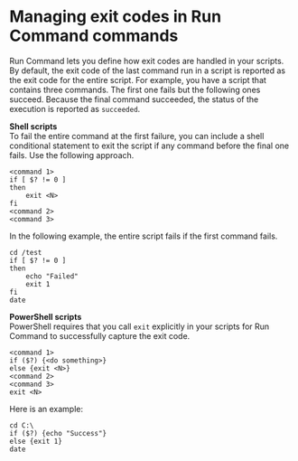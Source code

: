 # Managing exit codes in Run Command commands<a name="command-exit-codes"></a>

Run Command lets you define how exit codes are handled in your scripts\. By default, the exit code of the last command run in a script is reported as the exit code for the entire script\. For example, you have a script that contains three commands\. The first one fails but the following ones succeed\. Because the final command succeeded, the status of the execution is reported as `succeeded`\.

**Shell scripts**  
To fail the entire command at the first failure, you can include a shell conditional statement to exit the script if any command before the final one fails\. Use the following approach\.

```
<command 1>
if [ $? != 0 ]
then
    exit <N>
fi
<command 2>
<command 3>
```

In the following example, the entire script fails if the first command fails\.

```
cd /test
if [ $? != 0 ]
then
    echo "Failed"
    exit 1
fi
date
```

**PowerShell scripts**  
PowerShell requires that you call `exit` explicitly in your scripts for Run Command to successfully capture the exit code\.

```
<command 1>
if ($?) {<do something>}
else {exit <N>}
<command 2>
<command 3>
exit <N>
```

Here is an example:

```
cd C:\
if ($?) {echo "Success"}
else {exit 1}
date
```